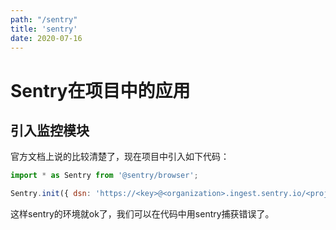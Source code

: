 ```yaml
---
path: "/sentry"
title: 'sentry'
date: 2020-07-16
---
```


# Sentry在项目中的应用

## 引入监控模块
官方文档上说的比较清楚了，现在项目中引入如下代码：

```js
import * as Sentry from '@sentry/browser';

Sentry.init({ dsn: 'https://<key>@<organization>.ingest.sentry.io/<project>' });
```
这样sentry的环境就ok了，我们可以在代码中用sentry捕获错误了。

